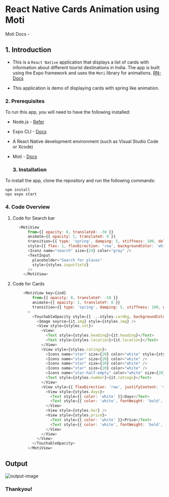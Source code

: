 # React Native Cards Animation using Moti

Moti Docs - 

 ## 1. Introduction

* This is a `React Native` application that displays a list of cards with information about different tourist destinations in India. The app is built using the Expo framework and uses the `Moti` library for animations. [RN-Docs](https://reactnative.dev/docs/getting-started)

* This application is demo of displaying cards with spring like animation.

### 2. Prerequisites

To run this app, you will need to have the following installed:

* Node.js - [Refer](https://nodejs.org/en)
* Expo CLI - [Docs](https://docs.expo.dev/archive/classic-updates/building-standalone-apps/)
* A React Native development environment (such as Visual Studio Code or Xcode)
* Moti - [Docs](https://moti.fyi/)

  ### 3. Installation

To install the app, clone the repository and run the following commands:

```
npm install
npx expo start
```

### 4. Code Overview

1. Code for Search bar
```javascript
      <MotiView
          from={{ opacity: 0, translateX: -30 }}
          animate={{ opacity: 1, translateX: 0 }}
          transition={{ type: 'spring', damping: 5, stiffness: 100, delay: 500 }}
          style={{ flex: 1, flexDirection: 'row', backgroundColor: 'whitesmoke', padding: 5, borderRadius: 20, height: 45, alignItems: 'center' }}>
          <Iconz name="search" size={24} color="gray" />
          <TextInput
            placeholder="Search for places"
            style={styles.inputfield}
          />
        </MotiView>
```

2. Code for Cards
```javascript
        <MotiView key={ind}
            from={{ opacity: 0, translateY: -50 }}
            animate={{ opacity: 1, translateY: 0 }}
            transition={{ type: 'spring', damping: 5, stiffness: 100, delay: (ind + 1) * 500 }}
          >
            <TouchableOpacity style={{ ...styles.cardbg, backgroundColor: it.bgColor }}>
              <Image source={it.img} style={styles.img} />
              <View style={styles.cnt}>
                <View>
                  <Text style={styles.heading}>{it.heading}</Text>
                  <Text style={styles.location}>{it.location}</Text>
                </View>
                <View style={styles.ratings}>
                  <Icons name="star" size={20} color="white" style={styles.star} />
                  <Icons name="star" size={20} color="white" />
                  <Icons name="star" size={20} color="white" />
                  <Icons name="star" size={20} color="white" />
                  <Icons name="star-half-empty" color="white" size={20} />
                  <Text style={styles.number}>{it.ratings}</Text>
                </View>
                <View style={{ flexDirection: 'row', justifyContent: 'space-between' }}>
                  <View style={styles.days}>
                    <Text style={{ color: 'white' }}>Days</Text>
                    <Text style={{ color: 'white', fontWeight: 'bold', fontSize: 16 }}>{it.days}</Text>
                  </View>
                  <View style={styles.hor} />
                  <View style={styles.price}>
                    <Text style={{ color: 'white' }}>Price</Text>
                    <Text style={{ color: 'white', fontWeight: 'bold', fontSize: 16 }}>{it.price}</Text>
                  </View>
                </View>
              </View>
            </TouchableOpacity>
          </MotiView>
```

## Output
![output-image](https://github.com/TechTangoo/rn-cards/assets/103273242/9a60d8c5-e81b-4439-b00a-bf67273f4071)

### Thankyou!